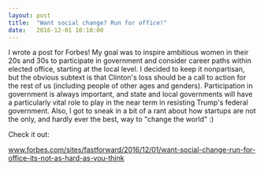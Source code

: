```yaml
---
layout: post
title:  "Want social change? Run for office!"
date:   2016-12-01 10:18:00
---
```


I wrote a post for Forbes! My goal was to inspire ambitious women in their 20s and 30s to participate in government and consider career paths within elected office, starting at the local level. I decided to keep it nonpartisan, but the obvious subtext is that Clinton's loss should be a call to action for the rest of us (including people of other ages and genders). Participation in government is always important, and state and local governments will have a particularly vital role to play in the near term in resisting Trump's federal government. Also, I got to sneak in a bit of a rant about how startups are not the only, and hardly ever the best, way to "change the world" :)

Check it out:

www.forbes.com/sites/fastforward/2016/12/01/want-social-change-run-for-office-its-not-as-hard-as-you-think
